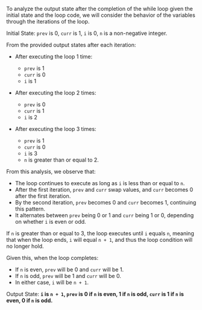 To analyze the output state after the completion of the while loop given the initial state and the loop code, we will consider the behavior of the variables through the iterations of the loop.

Initial State: `prev` is 0, `curr` is 1, `i` is 0, `n` is a non-negative integer.

From the provided output states after each iteration:

- After executing the loop 1 time:
  - `prev` is 1
  - `curr` is 0
  - `i` is 1

- After executing the loop 2 times:
  - `prev` is 0
  - `curr` is 1
  - `i` is 2

- After executing the loop 3 times:
  - `prev` is 1
  - `curr` is 0
  - `i` is 3
  - `n` is greater than or equal to 2.

From this analysis, we observe that:

- The loop continues to execute as long as `i` is less than or equal to `n`.
- After the first iteration, `prev` and `curr` swap values, and `curr` becomes 0 after the first iteration.
- By the second iteration, `prev` becomes 0 and `curr` becomes 1, continuing this pattern.
- It alternates between `prev` being 0 or 1 and `curr` being 1 or 0, depending on whether `i` is even or odd.

If `n` is greater than or equal to 3, the loop executes until `i` equals `n`, meaning that when the loop ends, `i` will equal `n + 1`, and thus the loop condition will no longer hold.

Given this, when the loop completes:

- If `n` is even, `prev` will be 0 and `curr` will be 1.
- If `n` is odd, `prev` will be 1 and `curr` will be 0.
- In either case, `i` will be `n + 1`.

Output State: **`i` is `n + 1`, `prev` is 0 if `n` is even, 1 if `n` is odd, `curr` is 1 if `n` is even, 0 if `n` is odd.**